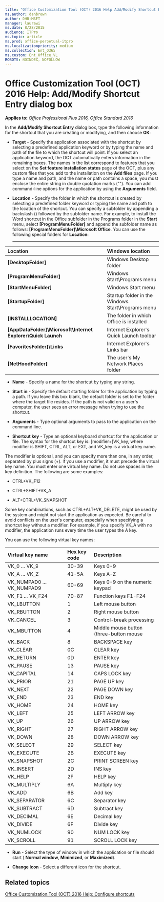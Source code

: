 ```yaml
---
title: "Office Customization Tool (OCT) 2016 Help Add/Modify Shortcut Entry dialog box"
ms.author: danbrown
author: DHB-MSFT
manager: laurawi
ms.date: 8/28/2015
audience: ITPro
ms.topic: article
ms.prod: office-perpetual-itpro
ms.localizationpriority: medium
ms.collection: Ent_O365
ms.custom: Ent_Office_VL
ROBOTS: NOINDEX, NOFOLLOW
---
```


# Office Customization Tool (OCT) 2016 Help: Add/Modify Shortcut Entry dialog box

**Applies to:** *Office Professional Plus 2016, Office Standard 2016*

In the **Add/Modify Shortcut Entry** dialog box, type the following information for the shortcut that you are creating or modifying, and then choose **OK**:
  
- **Target** - Specify the application associated with the shortcut by selecting a predefined application keyword or by typing the name and path of the file to which the shortcut will point. If you select an application keyword, the OCT automatically enters information in the remaining boxes. The names in the list correspond to features that you select on the **Set feature installation states** page of the OCT, plus any custom files that you add to the installation on the **Add files** page. If you type a name and path, and the name or path contains a space, you must enclose the entire string in double quotation marks (""). You can add command-line options for the application by using the **Arguments** field. 
    
- **Location** - Specify the folder in which the shortcut is created by selecting a predefined folder keyword or typing the name and path to the location of the shortcut. You can specify a subfolder by appending a backslash (\) followed by the subfolder name. For example, to install the Word shortcut in the Office subfolder in the Programs folder in the **Start** menu, select **[ProgramMenuFolder]** and append the subfolder name as follows: **[ProgramMenuFolder]\Microsoft Office**. You can use the following special folders for **Location**:
    
   ****

|**Location**|**Windows location**|
|:-----|:-----|
|**[DesktopFolder]** <br/> |Windows Desktop folder  <br/> |
|**[ProgramMenuFolder]** <br/> |Windows Start\Programs menu  <br/> |
|**[StartMenuFolder]** <br/> |Windows Start menu  <br/> |
|**[StartupFolder]** <br/> |Startup folder in the Windows Start\Programs menu  <br/> |
|**[INSTALLLOCATION]** <br/> |The folder in which Office is installed  <br/> |
|**[AppDataFolder]\Microsoft\Internet Explorer\Quick Launch** <br/> |Internet Explorer's Quick Launch toolbar  <br/> |
|**[FavoritesFolder]\Links** <br/> |Internet Explorer's Links bar  <br/> |
|**[NetHoodFolder]** <br/> |The user's My Network Places folder  <br/> |
   
- **Name** - Specify a name for the shortcut by typing any string. 
    
- **Start in** - Specify the default starting folder for the application by typing a path. If you leave this box blank, the default folder is set to the folder where the target file resides. If the path is not valid on a user's computer, the user sees an error message when trying to use the shortcut. 
    
- **Arguments** - Type optional arguments to pass to the application on the command line. 
    
- **Shortcut key** - Type an optional keyboard shortcut for the application or file. The syntax for the shortcut key is: [modifier+]VK_key, where modifier is SHIFT, CTRL, ALT, or EXT, and VK_key is a virtual key name. 
    
The modifier is optional, and you can specify more than one, in any order, separated by plus signs (+). If you use a modifier, it must precede the virtual key name. You must enter one virtual key name. Do not use spaces in the key definition. The following are some examples:
    
  - CTRL+VK_F12
    
  - CTRL+SHIFT+VK_A
    
  - ALT+CTRL+VK_SNAPSHOT
    
Some key combinations, such as CTRL+ALT+VK_DELETE, might be used by the system and might not start the application as expected. Be careful to avoid conflicts on the user's computer, especially when specifying a shortcut key without a modifier. For example, if you specify VK_A with no modifier, the application runs every time the user types the A key.
    
You can use the following virtual key names:
    

|**Virtual key name**|**Hex key code**|**Description**|
|:-----|:-----|:-----|
|VK_0 … VK_9  <br/> |30-39  <br/> |Keys 0-9  <br/> |
|VK_A … VK_Z  <br/> |41-5A  <br/> |Keys A-Z  <br/> |
|VK_NUMPAD0 … VK_NUMPAD9  <br/> |60-69  <br/> |Keys 0-9 on the numeric keypad  <br/> |
|VK_F1 ... VK_F24  <br/> |70-87  <br/> |Function keys F1-F24  <br/> |
|VK_LBUTTON  <br/> |1  <br/> |Left mouse button  <br/> |
|VK_RBUTTON  <br/> |2  <br/> |Right mouse button  <br/> |
|VK_CANCEL  <br/> |3  <br/> |Control-break processing  <br/> |
|VK_MBUTTON  <br/> |4  <br/> |Middle mouse button (three-button mouse  <br/> |
|VK_BACK  <br/> |8  <br/> |BACKSPACE key  <br/> |
|VK_CLEAR  <br/> |0C  <br/> |CLEAR key  <br/> |
|VK_RETURN  <br/> |0D  <br/> |ENTER key  <br/> |
|VK_PAUSE  <br/> |13  <br/> |PAUSE key  <br/> |
|VK_CAPITAL  <br/> |14  <br/> |CAPS LOCK key  <br/> |
|VK_PRIOR  <br/> |21  <br/> |PAGE UP key  <br/> |
|VK_NEXT  <br/> |22  <br/> |PAGE DOWN key  <br/> |
|VK_END  <br/> |23  <br/> |END key  <br/> |
|VK_HOME  <br/> |24  <br/> |HOME key  <br/> |
|VK_LEFT  <br/> |25  <br/> |LEFT ARROW key  <br/> |
|VK_UP  <br/> |26  <br/> |UP ARROW key  <br/> |
|VK_RIGHT  <br/> |27  <br/> |RIGHT ARROW key  <br/> |
|VK_DOWN  <br/> |28  <br/> |DOWN ARROW key  <br/> |
|VK_SELECT  <br/> |29  <br/> |SELECT key  <br/> |
|VK_EXECUTE  <br/> |2B  <br/> |EXECUTE key  <br/> |
|VK_SNAPSHOT  <br/> |2C  <br/> |PRINT SCREEN key  <br/> |
|VK_INSERT  <br/> |2D  <br/> |INS key  <br/> |
|VK_HELP  <br/> |2F  <br/> |HELP key  <br/> |
|VK_MULTIPLY  <br/> |6A  <br/> |Multiply key  <br/> |
|VK_ADD  <br/> |6B  <br/> |Add key  <br/> |
|VK_SEPARATOR  <br/> |6C  <br/> |Separator key  <br/> |
|VK_SUBTRACT  <br/> |6D  <br/> |Subtract key  <br/> |
|VK_DECIMAL  <br/> |6E  <br/> |Decimal key  <br/> |
|VK_DIVIDE  <br/> |6F  <br/> |Divide key  <br/> |
|VK_NUMLOCK  <br/> |90  <br/> |NUM LOCK key  <br/> |
|VK_SCROLL  <br/> |91  <br/> |SCROLL LOCK key  <br/> |
   

- **Run** - Select the type of window in which the application or file should start ( **Normal window**, **Minimized**, or **Maximized**).
    
- **Change Icon** - Select a different icon for the shortcut. 
    
## Related topics
[Office Customization Tool (OCT) 2016 Help: Configure shortcuts](oct-2016-help-configure-shortcuts.md)

